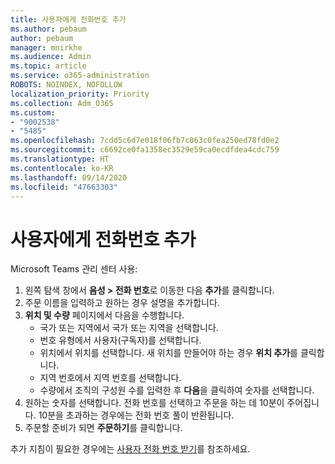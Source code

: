 ```yaml
---
title: 사용자에게 전화번호 추가
ms.author: pebaum
author: pebaum
manager: mnirkhe
ms.audience: Admin
ms.topic: article
ms.service: o365-administration
ROBOTS: NOINDEX, NOFOLLOW
localization_priority: Priority
ms.collection: Adm_O365
ms.custom:
- "9002538"
- "5485"
ms.openlocfilehash: 7cdd5c6d7e018f06fb7c063c0fea250ed78fd0e2
ms.sourcegitcommit: c6692ce0fa1358ec3529e59ca0ecdfdea4cdc759
ms.translationtype: HT
ms.contentlocale: ko-KR
ms.lasthandoff: 09/14/2020
ms.locfileid: "47663303"
---
```

# <a name="adding-phone-numbers-to-users"></a>사용자에게 전화번호 추가

Microsoft Teams 관리 센터 사용:

1. 왼쪽 탐색 창에서 **음성 > 전화 번호**로 이동한 다음 **추가**를 클릭합니다.
2. 주문 이름을 입력하고 원하는 경우 설명을 추가합니다.
3. **위치 및 수량** 페이지에서 다음을 수행합니다.
    - 국가 또는 지역에서 국가 또는 지역을 선택합니다.
    - 번호 유형에서 사용자(구독자)를 선택합니다.
    - 위치에서 위치를 선택합니다. 새 위치를 만들어야 하는 경우 **위치 추가**를 클릭합니다.
    - 지역 번호에서 지역 번호를 선택합니다.
    - 수량에서 조직의 구성원 수를 입력한 후 **다음**을 클릭하여 숫자를 선택합니다.
4. 원하는 숫자를 선택합니다. 전화 번호를 선택하고 주문을 하는 데 10분이 주어집니다. 10분을 초과하는 경우에는 전화 번호 풀이 반환됩니다.
5. 주문할 준비가 되면 **주문하기**를 클릭합니다.

추가 지침이 필요한 경우에는 [사용자 전화 번호 받기](https://docs.microsoft.com/microsoftteams/getting-phone-numbers-for-your-users)를 참조하세요.
